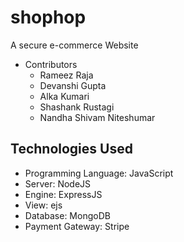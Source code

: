# shophop
A secure e-commerce Website

- Contributors
  - Rameez Raja
  - Devanshi Gupta
  - Alka Kumari
  - Shashank Rustagi
  - Nandha Shivam Niteshumar
  
 ## Technologies Used
  - Programming Language: JavaScript
  - Server: NodeJS
  - Engine: ExpressJS
  - View: ejs
  - Database: MongoDB
  - Payment Gateway: Stripe
